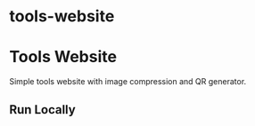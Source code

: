# tools-website

# Tools Website

Simple tools website with image compression and QR generator.

## Run Locally
